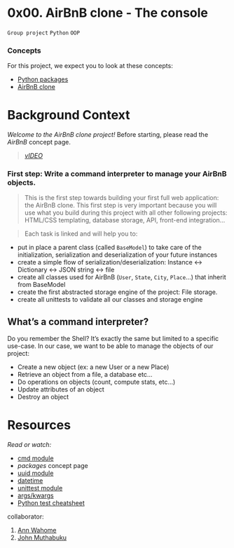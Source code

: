 # 0x00. AirBnB clone - The console
`Group project` `Python` `OOP`

### Concepts
For this project, we expect you to look at these concepts:

- [Python packages](https://alx-intranet.hbtn.io/concepts/66)
- [AirBnB clone](https://alx-intranet.hbtn.io/concepts/74)

# Background Context
*Welcome to the AirBnB clone project!*
Before starting, please read the *AirBnB* concept page.

> *[vIDEO](https://youtu.be/E12Xc3H2xqo)*

### First step: Write a command interpreter to manage your AirBnB objects.
> This is the first step towards building your first full web application: the AirBnB clone. This first step is very important because you will use what you build during this project with all other following projects: HTML/CSS templating, database storage, API, front-end integration…

> Each task is linked and will help you to:

- put in place a parent class (called `BaseModel`) to take care of the initialization, serialization and deserialization of your future instances
- create a simple flow of serialization/deserialization: Instance <-> Dictionary <-> JSON string <-> file
- create all classes used for AirBnB (`User`, `State`, `City`, `Place`…) that inherit from BaseModel
- create the first abstracted storage engine of the project: File storage.
- create all unittests to validate all our classes and storage engine

## What’s a command interpreter?
Do you remember the Shell? It’s exactly the same but limited to a specific use-case. In our case, we want to be able to manage the objects of our project:

- Create a new object (ex: a new User or a new Place)
- Retrieve an object from a file, a database etc…
- Do operations on objects (count, compute stats, etc…)
- Update attributes of an object
- Destroy an object

# Resources
*Read or watch:*

- [cmd module](https://alx-intranet.hbtn.io/rltoken/8ecCwE6veBmm3Nppw4hz5A)
- *packages* concept page
- [uuid module](https://alx-intranet.hbtn.io/rltoken/KfL9TqwdI69W6ttG6gTPPQ)
- [datetime](https://alx-intranet.hbtn.io/rltoken/1d8I3jSKgnYAtA1IZfEDpA)
- [unittest module](https://alx-intranet.hbtn.io/rltoken/IlFiMB8UmqBG2CxA0AD3jA)
- [args/kwargs](https://alx-intranet.hbtn.io/rltoken/C_a0EKbtvKdMcwIAuSIZng)
- [Python test cheatsheet](https://alx-intranet.hbtn.io/rltoken/tgNVrKKzlWgS4dfl3mQklw)







collaborator:
1. [Ann Wahome](https://github.com/AnnWahome)
2. [John Muthabuku](https://github.com/John-thabuks)